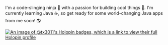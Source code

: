 I'm a code-slinging ninja 🥷 with a passion for building cool things 🚀. I'm currently learning Java ☕️, so get ready for some world-changing Java apps from me soon! 🌎

[![An image of @tx3011's Holopin badges, which is a link to view their full Holopin profile](https://holopin.me/tx3011)](https://holopin.io/@tx3011)



<!--
**Tx-3011/Tx-3011** is a ✨ _special_ ✨ repository because its `README.md` (this file) appears on your GitHub profile.

Here are some ideas to get you started:

- 🔭 I’m currently working on ...
- 🌱 I’m currently learning ...
- 👯 I’m looking to collaborate on ...
- 🤔 I’m looking for help with ...
- 💬 Ask me about ...
- 📫 How to reach me: ...
- 😄 Pronouns: ...
- ⚡ Fun fact: ...
-->
